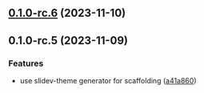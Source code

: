 

## [0.1.0-rc.6](https://github.com/zhang-jia-rong/slidev-theme-demate/compare/0.1.0-rc.5...0.1.0-rc.6) (2023-11-10)

## 0.1.0-rc.5 (2023-11-09)


### Features

* use slidev-theme generator for scaffolding ([a41a860](https://github.com/zhang-jia-rong/slidev-theme-demate/commit/a41a8609825a5e40e39dbfa3453aa5b44ac9583f))